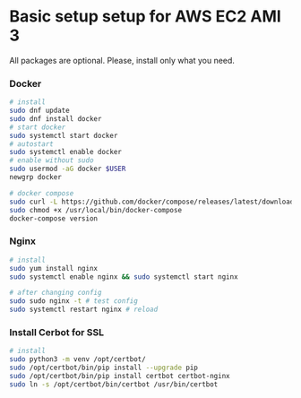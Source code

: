 # Basic setup setup for AWS EC2 AMI 3
All packages are optional. Please, install only what you need.

### Docker
```bash
# install
sudo dnf update
sudo dnf install docker
# start docker
sudo systemctl start docker
# autostart
sudo systemctl enable docker
# enable without sudo 
sudo usermod -aG docker $USER
newgrp docker

# docker compose
sudo curl -L https://github.com/docker/compose/releases/latest/download/docker-compose-$(uname -s)-$(uname -m) -o /usr/local/bin/docker-compose
sudo chmod +x /usr/local/bin/docker-compose
docker-compose version
```

### Nginx
```bash
# install
sudo yum install nginx
sudo systemctl enable nginx && sudo systemctl start nginx

# after changing config
sudo sudo nginx -t # test config
sudo systemctl restart nginx # reload
```

### Install Cerbot for SSL
```bash
# install
sudo python3 -m venv /opt/certbot/
sudo /opt/certbot/bin/pip install --upgrade pip
sudo /opt/certbot/bin/pip install certbot certbot-nginx
sudo ln -s /opt/certbot/bin/certbot /usr/bin/certbot
```